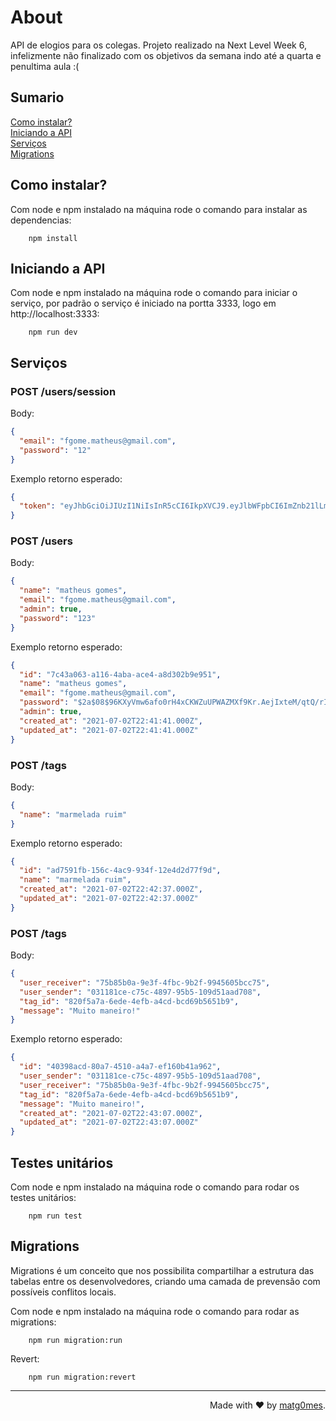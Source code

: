 # About

API de elogios para os colegas. Projeto realizado na Next Level Week 6, infelizmente não finalizado com os objetivos da semana indo até a quarta e penultima aula :(

## Sumario

[Como instalar?](#como-instalar)<br/>
[Iniciando a API](#iniciando-a-api)<br/>
[Serviços](#serviços)<br/>
[Migrations](#migrations)<br/>

## Como instalar?

Com node e npm instalado na máquina rode o comando para instalar as dependencias:

```nodejs
    npm install
```

## Iniciando a API

Com node e npm instalado na máquina rode o comando para iniciar o serviço, por padrão o serviço é iniciado na portta 3333, logo em http://localhost:3333:

```nodejs
    npm run dev
```

## Serviços

### **POST /users/session**

Body:

```json
{
  "email": "fgome.matheus@gmail.com",
  "password": "12"
}
```

Exemplo retorno esperado:

```json
{
  "token": "eyJhbGciOiJIUzI1NiIsInR5cCI6IkpXVCJ9.eyJlbWFpbCI6ImZnb21lLm1hdGhldXNAZ21haWwuY29tIiwiaWF0IjoxNjI1MjY1NjU2LCJleHAiOjE2MjUzNTIwNTYsInN1YiI6IjAzMTE4MWNlLWM3NWMtNDg5Ny05NWI1LTEwOWQ1MWFhZDcwOCJ9.KdH7Wsg3MkpAFQmewszRHSvsFdKziIK8WGoSeLMsFnk"
}
```

### **POST /users**

Body:

```json
{
  "name": "matheus gomes",
  "email": "fgome.matheus@gmail.com",
  "admin": true,
  "password": "123"
}
```

Exemplo retorno esperado:

```json
{
  "id": "7c43a063-a116-4aba-ace4-a8d302b9e951",
  "name": "matheus gomes",
  "email": "fgome.matheus@gmail.com",
  "password": "$2a$08$96KXyVmw6afo0rH4xCKWZuUPWAZMXf9Kr.AejIxteM/qtQ/rITMa2",
  "admin": true,
  "created_at": "2021-07-02T22:41:41.000Z",
  "updated_at": "2021-07-02T22:41:41.000Z"
}
```

### **POST /tags**

Body:

```json
{
  "name": "marmelada ruim"
}
```

Exemplo retorno esperado:

```json
{
  "id": "ad7591fb-156c-4ac9-934f-12e4d2d77f9d",
  "name": "marmelada ruim",
  "created_at": "2021-07-02T22:42:37.000Z",
  "updated_at": "2021-07-02T22:42:37.000Z"
}
```

### **POST /tags**

Body:

```json
{
  "user_receiver": "75b85b0a-9e3f-4fbc-9b2f-9945605bcc75",
  "user_sender": "031181ce-c75c-4897-95b5-109d51aad708",
  "tag_id": "820f5a7a-6ede-4efb-a4cd-bcd69b5651b9",
  "message": "Muito maneiro!"
}
```

Exemplo retorno esperado:

```json
{
  "id": "40398acd-80a7-4510-a4a7-ef160b41a962",
  "user_sender": "031181ce-c75c-4897-95b5-109d51aad708",
  "user_receiver": "75b85b0a-9e3f-4fbc-9b2f-9945605bcc75",
  "tag_id": "820f5a7a-6ede-4efb-a4cd-bcd69b5651b9",
  "message": "Muito maneiro!",
  "created_at": "2021-07-02T22:43:07.000Z",
  "updated_at": "2021-07-02T22:43:07.000Z"
}
```

## Testes unitários

Com node e npm instalado na máquina rode o comando para rodar os testes unitários:

```nodejs
    npm run test
```

## Migrations

Migrations é um conceito que nos possibilita compartilhar a estrutura das tabelas entre os desenvolvedores, criando uma camada de prevensão com possíveis conflitos locais.

Com node e npm instalado na máquina rode o comando para rodar as migrations:

```nodejs
    npm run migration:run
```

Revert:

```nodejs
    npm run migration:revert
```

<hr />

<p  align="right">Made with ❤️ by <a href="https://github.com/matg0mes">matg0mes</a>.</p>
